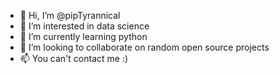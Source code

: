 - 👋 Hi, I’m @pipTyrannical
- 👀 I’m interested in data science
- 🌱 I’m currently learning python
- 💞️ I’m looking to collaborate on random open source projects
- 📫 You can't contact me :)

<!---
pipTyrannical/pipTyrannical is a ✨ special ✨ repository because its `README.md` (this file) appears on your GitHub profile.
You can click the Preview link to take a look at your changes.
--->

